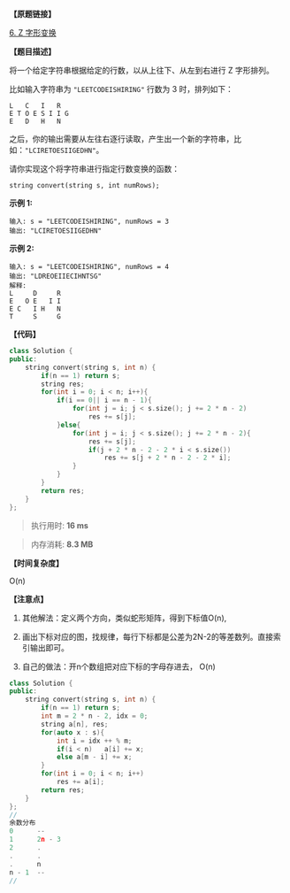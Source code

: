 **【原题链接】**

[6. Z 字形变换](https://leetcode-cn.com/problems/zigzag-conversion/)

**【题目描述】**

将一个给定字符串根据给定的行数，以从上往下、从左到右进行 Z 字形排列。

比如输入字符串为 `"LEETCODEISHIRING"` 行数为 3 时，排列如下：

```text
L   C   I   R
E T O E S I I G
E   D   H   N
```

之后，你的输出需要从左往右逐行读取，产生出一个新的字符串，比如：`"LCIRETOESIIGEDHN"`。

请你实现这个将字符串进行指定行数变换的函数：

```text
string convert(string s, int numRows);
```

**示例 1:**

```text
输入: s = "LEETCODEISHIRING", numRows = 3
输出: "LCIRETOESIIGEDHN"
```

**示例 2:**

```text
输入: s = "LEETCODEISHIRING", numRows = 4
输出: "LDREOEIIECIHNTSG"
解释:
L     D     R
E   O E   I I
E C   I H   N
T     S     G
```

**【代码】**

```cpp
class Solution {
public:
    string convert(string s, int n) {
        if(n == 1) return s;
        string res;
        for(int i = 0; i < n; i++){
            if(i == 0|| i == n - 1){
                for(int j = i; j < s.size(); j += 2 * n - 2)
                    res += s[j];
            }else{
                for(int j = i; j < s.size(); j += 2 * n - 2){
                    res += s[j];
                    if(j + 2 * n - 2 - 2 * i < s.size())
                        res += s[j + 2 * n - 2 - 2 * i];
                }
            }
        }
        return res;
    }
};
```

> 执行用时: **16 ms**

> 内存消耗: **8.3 MB**

**【时间复杂度】**

O(n) 

**【注意点】**

1. 其他解法：定义两个方向，类似蛇形矩阵，得到下标值O(n),

1. 画出下标对应的图，找规律，每行下标都是公差为2N-2的等差数列。直接索引输出即可。

1. 自己的做法：开n个数组把对应下标的字母存进去， O(n)

```cpp
class Solution {
public:
    string convert(string s, int n) {
        if(n == 1) return s;
        int m = 2 * n - 2, idx = 0;
        string a[n], res;
        for(auto x : s){
            int i = idx ++ % m;
            if(i < n)   a[i] += x;
            else a[m - i] += x;
        }
        for(int i = 0; i < n; i++)
            res += a[i];
        return res;
    }
};
//余数分布
0      --
1      2n - 3
2      .
.      .
.      n
n - 1  --
//
```

